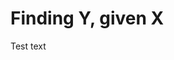 # Finding Y, given X

Test text

<Graphic title="Finding y(t), given x=x(t)" setup={this.setup} draw={this.draw} />
